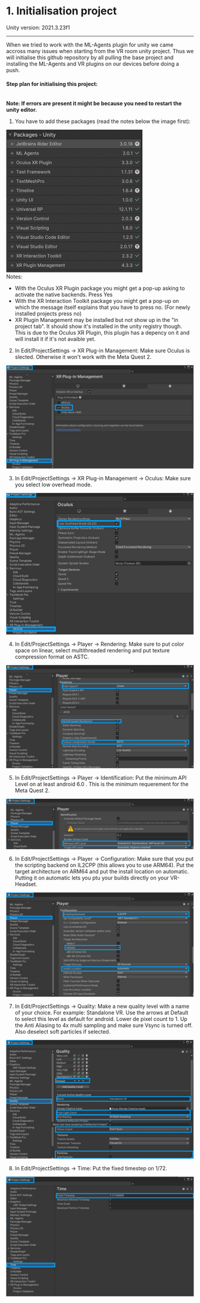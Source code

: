 # 1. Initialisation project

Unity version: 2021.3.23f1

---

When we tried to work with the ML-Agents plugin for unity we came accross many issues when starting from the VR room unity project. Thus we will initialise this github repository by all pulling the base project and installing the ML-Agents and VR plugins on our devices before doing a push.

#### Step plan for initialising this project:

\
**Note: If errors are present it might be because you need to restart the unity editor.**

1. You have to add these packages (read the notes below the image first):

![imagepackages](ImagesREADME/neccesary_packages.png)
\
Notes:

- With the Oculus XR Plugin package you might get a pop-up asking to activate the native backends. Press Yes
- With the XR Interaction Toolkit package you might get a pop-up on which the message itself explains that you have to press no. (For newly installed projects press no)
- XR Plugin Management may be installed but not show up in the "in project tab". It should show it's installed in the unity registry though. This is due to the Oculus XR Plugin, this plugin has a depency on it and will install it if it's not avaible yet.

2. In Edit/ProjectSettings -> XR Plug-in Management: Make sure Oculus is slected. Otherwise it won't work with the Meta Quest 2.

![ImageXRPluginManager](ImagesREADME/1_XRPlugMan.jpg)

3. In Edit/ProjectSettings -> XR Plug-in Management -> Oculus: Make sure you select low overhead mode.

![ImageLowOverheadMode](ImagesREADME/X_Lowoverheadmode.jpg)

4. In Edit/ProjectSettings -> Player -> Rendering: Make sure to put color space on linear, select multithreaded rendering and put texture compression format on ASTC.

![PlayerProjSet](ImagesREADME/2_PlayerProjSet.jpg)

5. In Edit/ProjectSettings -> Player -> Identification: Put the minimum API Level on at least android 6.0 . This is the minimum requerement for the Meta Quest 2.

![ImagePlayerMinAPILev](ImagesREADME/3_PlayerMinAPILev.jpg)

6. In Edit/ProjectSettings -> Player -> Configuration: Make sure that you put the scripting backend on IL2CPP (this allows you to use ARM64). Put the target architecture on ARM64 and put the install location on automatic. Putting it on automatic lets you ptu your builds directly on your VR-Headset.

![4_PlayerPorjSet2](ImagesREADME/4_PlayerPorjSet2.jpg)

7. In Edit/ProjectSettings -> Quality: Make a new quality level with a name of your choice. For example: Standalone VR. Use the arrows at Default to select this level as default for android. Lower de pixel count to 1. Up the Anti Aliasing to 4x multi sampling and make sure Vsync is turned off. Also deselect soft particles if selected.

![5_QualityprojSet](ImagesREADME/5_QualityprojSet.jpg)

8. In Edit/ProjectSettings -> Time: Put the fixed timestep on 1/72.

![6_TimeprojSet](ImagesREADME/6_TimeprojSet.JPG)
